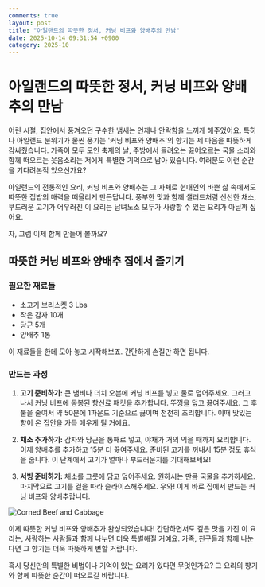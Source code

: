 ```yaml
---
comments: true
layout: post
title: "아일랜드의 따뜻한 정서, 커닝 비프와 양배추의 만남"
date: 2025-10-14 09:31:54 +0900
category: 2025-10
---
```


# 아일랜드의 따뜻한 정서, 커닝 비프와 양배추의 만남

어린 시절, 집안에서 풍겨오던 구수한 냄새는 언제나 안락함을 느끼게 해주었어요. 특히나 아일랜드 분위기가 물씬 풍기는 '커닝 비프와 양배추'의 향기는 제 마음을 따뜻하게 감싸줬습니다. 가족이 모두 모인 축제의 날, 주방에서 들려오는 끓어오르는 국물 소리와 함께 떠오르는 웃음소리는 저에게 특별한 기억으로 남아 있습니다. 여러분도 이런 순간을 기다려본적 있으신가요? 

아일랜드의 전통적인 요리, 커닝 비프와 양배추는 그 자체로 현대인의 바쁜 삶 속에서도 따뜻한 집밥의 매력을 떠올리게 만든답니다. 풍부한 맛과 함께 샐러드처럼 신선한 채소, 부드러운 고기가 어우러진 이 요리는 남녀노소 모두가 사랑할 수 있는 요리가 아닐까 싶어요.

자, 그럼 이제 함께 만들어 볼까요? 

## 따뜻한 커닝 비프와 양배추 집에서 즐기기

### 필요한 재료들

- 소고기 브리스켓 3 Lbs  
- 작은 감자 10개  
- 당근 5개  
- 양배추 1통  

이 재료들을 한데 모아 놓고 시작해보죠. 간단하게 손질만 하면 됩니다. 

### 만드는 과정

1. **고기 준비하기:** 
   큰 냄비나 더치 오븐에 커닝 비프를 넣고 물로 덮어주세요. 그러고 나서 커닝 비프에 동봉된 향신료 패킷을 추가합니다. 뚜껑을 덮고 끓여주세요. 그 후 불을 줄여서 약 50분에 1파운드 기준으로 끓이며 천천히 조리합니다. 이때 맛있는 향이 온 집안을 가득 메우게 될 거예요. 

2. **채소 추가하기:** 
   감자와 당근을 통째로 넣고, 야채가 거의 익을 때까지 요리합니다. 이제 양배추를 추가하고 15분 더 끓여주세요. 준비된 고기를 꺼내서 15분 정도 휴식을 줍니다. 이 단계에서 고기가 얼마나 부드러운지를 기대해보세요!

3. **서빙 준비하기:** 
   채소를 그릇에 담고 덮어주세요. 원하시는 만큼 국물을 추가하세요. 마지막으로 고기를 결을 따라 슬라이스해주세요. 우와! 이게 바로 집에서 만드는 커닝 비프와 양배추랍니다. 

![Corned Beef and Cabbage](https://www.themealdb.com/images/media/meals/xb97a81583266727.jpg)

이제 따뜻한 커닝 비프와 양배추가 완성되었습니다! 간단하면서도 깊은 맛을 가진 이 요리는, 사랑하는 사람들과 함께 나누면 더욱 특별해질 거예요. 가족, 친구들과 함께 나눈다면 그 향기는 더욱 따뜻하게 변할 거랍니다. 

혹시 당신만의 특별한 비법이나 기억이 있는 요리가 있다면 무엇인가요? 그 요리의 향기와 함께 따뜻한 순간이 떠오르길 바랍니다.